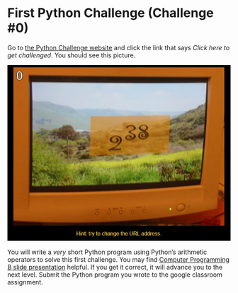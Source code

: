 # First Python Challenge (Challenge #0)
Go to [the Python Challenge website](http://www.pythonchallenge.com/) and click the link that says *Click here to get challenged*. You should see this picture.   

![](PythonChallenge.JPG)   

You will write a *very* short Python program  using Python’s arithmetic operators to solve this first challenge. You may find [Computer Programming B slide presentation](https://docs.google.com/presentation/d/1bZI-LdwErEXQETAUeHeGOXOwrISVvKMGLxfJEabJ66U/edit?usp=sharing) helpful. If you get it correct, it will advance you to the next level. Submit the Python program you wrote to the google classroom assignment. 

